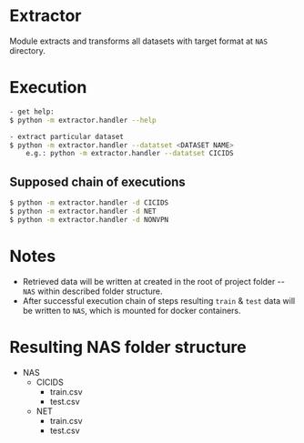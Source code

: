 # Extractor
Module extracts and transforms all datasets with target format at `NAS` directory.

# Execution 
```bash
- get help:
$ python -m extractor.handler --help

- extract particular dataset
$ python -m extractor.handler --datatset <DATASET NAME> 
    e.g.: python -m extractor.handler --datatset CICIDS 
```

## Supposed chain of executions
```bash 
$ python -m extractor.handler -d CICIDS  
$ python -m extractor.handler -d NET
$ python -m extractor.handler -d NONVPN
```

# Notes
- Retrieved data will be written at created in the root of project folder -- `NAS` within described folder structure.
- After successful execution chain of steps resulting `train` & `test` data will be written to `NAS`, which is mounted for docker containers.     
   
# Resulting NAS folder structure
* NAS
  * CICIDS
    - train.csv
    - test.csv
  * NET
    - train.csv
    - test.csv    